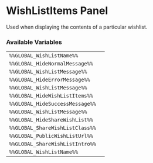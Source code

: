 # WishListItems Panel

Used when displaying the contents of a particular wishlist.

### Available Variables
|||
|---|---|
| `%%GLOBAL_WishListName%%` |
| `%%GLOBAL_HideNormalMessage%%` |
| `%%GLOBAL_WishListMessage%%` |
| `%%GLOBAL_HideErrorMessage%%` |
| `%%GLOBAL_WishListMessage%%` |
| `%%GLOBAL_HideWishListItems%%` |
| `%%GLOBAL_HideSuccessMessage%%` |
| `%%GLOBAL_WishListMessage%%` |
| `%%GLOBAL_HideShareWishList%%` |
| `%%GLOBAL_ShareWishListClass%%` |
| `%%GLOBAL_PublicWishListUrl%%` |
| `%%GLOBAL_ShareWishListIntro%%` |
| `%%GLOBAL_WishListName%%` |
